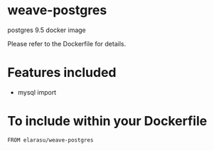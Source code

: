 # weave-postgres
postgres 9.5 docker image

Please refer to the Dockerfile for details.

# Features included
 * mysql import

# To include within your Dockerfile

    FROM elarasu/weave-postgres
